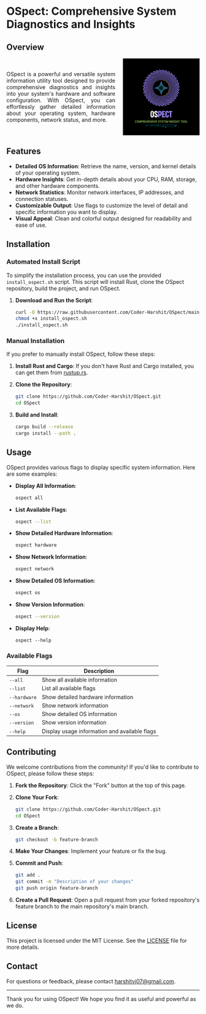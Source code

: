 # OSpect: Comprehensive System Diagnostics and Insights


## Overview

<div style="display: flex; align-items: center; justify-content: space-between;">
  <p style="text-align: justify;">
    OSpect is a powerful and versatile system information utility tool designed to provide comprehensive diagnostics and insights into your system's hardware and software configuration. With OSpect, you can effortlessly gather detailed information about your operating system, hardware components, network status, and more.
  </p>

  <img src="assets/github/OSpect_github.gif" alt="OSpect Logo" width="200" style="margin-left: 20px;" />

</div>

## Features

- **Detailed OS Information**: Retrieve the name, version, and kernel details of your operating system.
- **Hardware Insights**: Get in-depth details about your CPU, RAM, storage, and other hardware components.
- **Network Statistics**: Monitor network interfaces, IP addresses, and connection statuses.
- **Customizable Output**: Use flags to customize the level of detail and specific information you want to display.
- **Visual Appeal**: Clean and colorful output designed for readability and ease of use.

## Installation

### Automated Install Script

To simplify the installation process, you can use the provided `install_ospect.sh` script. This script will install Rust, clone the OSpect repository, build the project, and run OSpect.

1. **Download and Run the Script**:
   ```sh
   curl -O https://raw.githubusercontent.com/Coder-Harshit/OSpect/main/install_ospect.sh
   chmod +x install_ospect.sh
   ./install_ospect.sh
   ```

### Manual Installation

If you prefer to manually install OSpect, follow these steps:

1. **Install Rust and Cargo**: If you don't have Rust and Cargo installed, you can get them from [rustup.rs](https://rustup.rs/).

2. **Clone the Repository**:
   ```sh
   git clone https://github.com/Coder-Harshit/OSpect.git
   cd OSpect
   ```

3. **Build and Install**:
   ```sh
   cargo build --release
   cargo install --path .
   ```

## Usage

OSpect provides various flags to display specific system information. Here are some examples:

- **Display All Information**:
  ```sh
  ospect all
  ```

- **List Available Flags**:
  ```sh
  ospect --list
  ```

- **Show Detailed Hardware Information**:
  ```sh
  ospect hardware
  ```

- **Show Network Information**:
  ```sh
  ospect network
  ```

- **Show Detailed OS Information**:
  ```sh
  ospect os
  ```

- **Show Version Information**:
  ```sh
  ospect --version
  ```
- **Display Help**:
  ```
  ospect --help
  ```

### Available Flags

| Flag         | Description                                     |
|--------------|-------------------------------------------------|
| `--all`      | Show all available information                  |
| `--list`     | List all available flags                        |
| `--hardware` | Show detailed hardware information              |
| `--network`  | Show network information                        |
| `--os`       | Show detailed OS information                    |
| `--version`  | Show version information                        |
| `--help`     | Display usage information and available flags   |

## Contributing

We welcome contributions from the community! If you'd like to contribute to OSpect, please follow these steps:

1. **Fork the Repository**: Click the "Fork" button at the top of this page.

2. **Clone Your Fork**:
   ```sh
   git clone https://github.com/Coder-Harshit/OSpect.git
   cd OSpect
   ```

3. **Create a Branch**:
   ```sh
   git checkout -b feature-branch
   ```

4. **Make Your Changes**: Implement your feature or fix the bug.

5. **Commit and Push**:
   ```sh
   git add .
   git commit -m "Description of your changes"
   git push origin feature-branch
   ```

6. **Create a Pull Request**: Open a pull request from your forked repository's feature branch to the main repository's main branch.

## License

This project is licensed under the MIT License. See the [LICENSE](LICENSE) file for more details.

## Contact

For questions or feedback, please contact [harshitvj07@gmail.com](mailto:harshitvj07@gmail.com).

---

Thank you for using OSpect! We hope you find it as useful and powerful as we do.

<!-- ![Footer Logo](https://your-footer-logo-url-here.com/logo.png) -->
